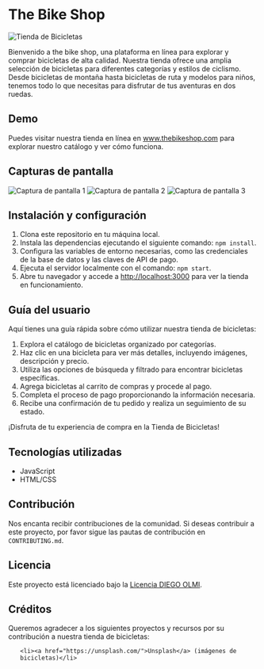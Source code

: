 <!DOCTYPE html>
<html>
<head>
</head>
<body>
  <h1>The Bike Shop</h1>

  <img src="https://i.postimg.cc/HkBptvrJ/captura4.jpg" alt="Tienda de Bicicletas">

  <p>Bienvenido a the bike shop, una plataforma en línea para explorar y comprar bicicletas de alta calidad. Nuestra tienda ofrece una amplia selección de bicicletas para diferentes categorías y estilos de ciclismo. Desde bicicletas de montaña hasta bicicletas de ruta y modelos para niños, tenemos todo lo que necesitas para disfrutar de tus aventuras en dos ruedas.</p>

  <h2>Demo</h2>

  <p>Puedes visitar nuestra tienda en línea en <a href="https://bike-shop-chi.vercel.app/">www.thebikeshop.com</a> para explorar nuestro catálogo y ver cómo funciona.</p>

  <h2>Capturas de pantalla</h2>

  <img src="https://i.postimg.cc/cJHzGXX8/captura3.jpg" alt="Captura de pantalla 1">
  <img src="https://i.postimg.cc/JzKFF9cL/captura2.jpg" alt="Captura de pantalla 2">
  <img src="https://i.postimg.cc/vHrkr14D/captura1.jpg" alt="Captura de pantalla 3">

  <h2>Instalación y configuración</h2>

  <ol>
    <li>Clona este repositorio en tu máquina local.</li>
    <li>Instala las dependencias ejecutando el siguiente comando: <code>npm install</code>.</li>
    <li>Configura las variables de entorno necesarias, como las credenciales de la base de datos y las claves de API de pago.</li>
    <li>Ejecuta el servidor localmente con el comando: <code>npm start</code>.</li>
    <li>Abre tu navegador y accede a <a href="http://localhost:3000">http://localhost:3000</a> para ver la tienda en funcionamiento.</li>
  </ol>

  <h2>Guía del usuario</h2>

  <p>Aquí tienes una guía rápida sobre cómo utilizar nuestra tienda de bicicletas:</p>

  <ol>
    <li>Explora el catálogo de bicicletas organizado por categorías.</li>
    <li>Haz clic en una bicicleta para ver más detalles, incluyendo imágenes, descripción y precio.</li>
    <li>Utiliza las opciones de búsqueda y filtrado para encontrar bicicletas específicas.</li>
    <li>Agrega bicicletas al carrito de compras y procede al pago.</li>
    <li>Completa el proceso de pago proporcionando la información necesaria.</li>
    <li>Recibe una confirmación de tu pedido y realiza un seguimiento de su estado.</li>
  </ol>

  <p>¡Disfruta de tu experiencia de compra en la Tienda de Bicicletas!</p>

  <h2>Tecnologías utilizadas</h2>

  <ul>
    <li>JavaScript</li>
    <li>HTML/CSS</li>
  </ul>

  <h2>Contribución</h2>

  <p>Nos encanta recibir contribuciones de la comunidad. Si deseas contribuir a este proyecto, por favor sigue las pautas de contribución en <code>CONTRIBUTING.md</code>.</p>

  <h2>Licencia</h2>

  <p>Este proyecto está licenciado bajo la <a href="LICENSE">Licencia DIEGO OLMI</a>.</p>

  <h2>Créditos</h2>

  <p>Queremos agradecer a los siguientes proyectos y recursos por su contribución a nuestra tienda de bicicletas:</p>

  <ul>
 
    <li><a href="https://unsplash.com/">Unsplash</a> (imágenes de bicicletas)</li>
  </ul>
</body>
</html>
